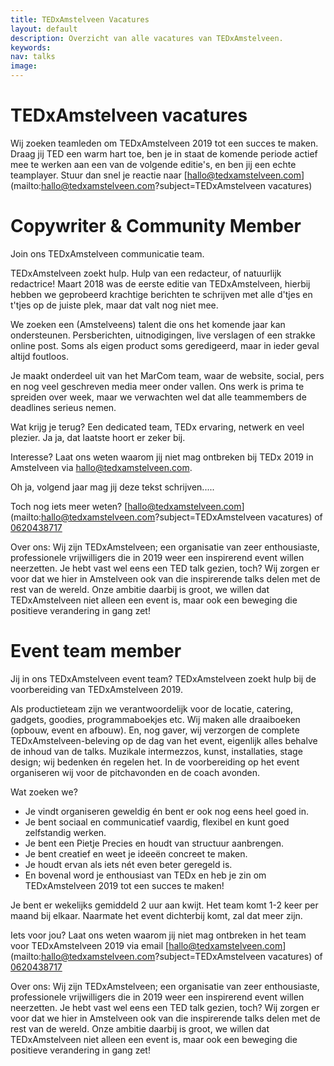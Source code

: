 ```yaml
---
title: TEDxAmstelveen Vacatures
layout: default
description: Overzicht van alle vacatures van TEDxAmstelveen.
keywords:
nav: talks
image:
---
```


# TEDxAmstelveen vacatures

Wij zoeken teamleden om TEDxAmstelveen 2019 tot een succes te maken. Draag jij TED een warm hart toe, ben je in staat de komende periode actief mee te werken aan een van de volgende editie's, en ben jij een echte teamplayer. Stuur dan snel je reactie naar [hallo@tedxamstelveen.com](mailto:hallo@tedxamstelveen.com?subject=TEDxAmstelveen vacatures)

# Copywriter & Community Member

Join ons TEDxAmstelveen communicatie team.

TEDxAmstelveen zoekt hulp. Hulp van een redacteur, of natuurlijk redactrice!
Maart 2018 was de eerste editie van TEDxAmstelveen, hierbij hebben we geprobeerd krachtige berichten te schrijven met alle d'tjes en t'tjes op de juiste plek, maar dat valt nog niet mee.

We zoeken een (Amstelveens) talent die ons het komende jaar kan ondersteunen. Persberichten, uitnodigingen, live verslagen of een strakke online post. Soms als eigen product soms geredigeerd, maar in ieder geval altijd foutloos.

Je maakt onderdeel uit van het MarCom team, waar de website, social, pers en nog veel geschreven media meer onder vallen. Ons werk is prima te spreiden over week, maar we verwachten wel dat alle teammembers de deadlines serieus nemen.

Wat krijg je terug? Een dedicated team, TEDx ervaring, netwerk en veel plezier. Ja ja, dat laatste hoort er zeker bij.

Interesse? Laat ons weten waarom jij niet mag ontbreken bij TEDx 2019 in Amstelveen via hallo@tedxamstelveen.com.

Oh ja, volgend jaar mag jij deze tekst schrijven.....

Toch nog iets meer weten? [hallo@tedxamstelveen.com](mailto:hallo@tedxamstelveen.com?subject=TEDxAmstelveen vacatures) of [0620438717](tel:0620438717)

Over ons:
Wij zijn TEDxAmstelveen; een organisatie van zeer enthousiaste, professionele vrijwilligers die in 2019 weer een inspirerend event willen neerzetten. Je hebt vast wel eens een TED talk gezien, toch? Wij zorgen er voor dat we hier in Amstelveen ook van die inspirerende talks delen met de rest van de wereld. Onze ambitie daarbij is groot, we willen dat TEDxAmstelveen niet alleen een event is, maar ook een beweging die positieve verandering in gang zet!

# Event team member

Jij in ons TEDxAmstelveen event team?
TEDxAmstelveen zoekt hulp bij de voorbereiding van TEDxAmstelveen 2019.

Als productieteam zijn we verantwoordelijk voor de locatie, catering, gadgets, goodies, programmaboekjes etc. Wij maken alle draaiboeken (opbouw, event en afbouw). En, nog gaver, wij verzorgen de complete TEDxAmstelveen-beleving op de dag van het event, eigenlijk alles behalve de inhoud van de talks. Muzikale intermezzos, kunst, installaties, stage design; wij bedenken én regelen het. In de voorbereiding op het event organiseren wij voor de pitchavonden en de coach avonden.

Wat zoeken we?
- Je vindt organiseren geweldig én bent er ook nog eens heel goed in.
- Je bent sociaal en communicatief vaardig, flexibel en kunt goed zelfstandig werken.
- Je bent een Pietje Precies en houdt van structuur aanbrengen.
- Je bent creatief en weet je ideeën concreet te maken.
- Je houdt ervan als iets nét even beter geregeld is.
- En bovenal word je enthousiast van TEDx en heb je zin om TEDxAmstelveen 2019 tot een succes te maken!

Je bent er wekelijks gemiddeld 2 uur aan kwijt. Het team komt 1-2 keer per maand bij elkaar.
Naarmate het event dichterbij komt, zal dat meer zijn.

Iets voor jou? Laat ons weten waarom jij niet mag ontbreken in het team voor TEDxAmstelveen 2019 via email [hallo@tedxamstelveen.com](mailto:hallo@tedxamstelveen.com?subject=TEDxAmstelveen vacatures) of [0620438717](tel:0620438717)

Over ons:
Wij zijn TEDxAmstelveen; een organisatie van zeer enthousiaste, professionele vrijwilligers die in 2019 weer een inspirerend event willen neerzetten. Je hebt vast wel eens een TED talk gezien, toch? Wij zorgen er voor dat we hier in Amstelveen ook van die inspirerende talks delen met de rest van de wereld. Onze ambitie daarbij is groot, we willen dat TEDxAmstelveen niet alleen een event is, maar ook een beweging die positieve verandering in gang zet!
